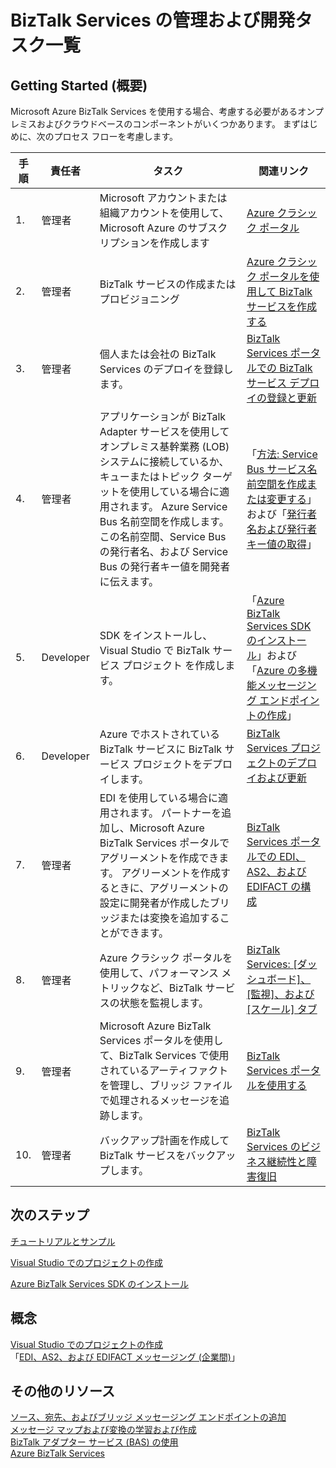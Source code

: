 <properties
    pageTitle="BizTalk Services の管理および開発タスク一覧 | Microsoft Azure" 
    description="Azure BizTalk Services のデプロイ向けの計画およびジョブ支援"
    services="biztalk-services"
    documentationCenter=""
    authors="msftman"
    manager="erikre"
    editor=""/>

<tags
    ms.service="biztalk-services"
    ms.workload="integration"
    ms.tgt_pltfrm="na"
    ms.devlang="na"
    ms.topic="article"
    ms.date="08/15/2016"
    ms.author="deonhe"/>


# <a name="administration-and-development-task-list-in-biztalk-services"></a>BizTalk Services の管理および開発タスク一覧  

## <a name="getting-started"></a>Getting Started (概要)
Microsoft Azure BizTalk Services を使用する場合、考慮する必要があるオンプレミスおよびクラウドベースのコンポーネントがいくつかあります。 まずはじめに、次のプロセス フローを考慮します。  

|手順|責任者|タスク|関連リンク|
|----|----|----|----|
1.|管理者|Microsoft アカウントまたは組織アカウントを使用して、Microsoft Azure のサブスクリプションを作成します|[Azure クラシック ポータル](http://go.microsoft.com/fwlink/p/?LinkID=213885)|
|2.|管理者|BizTalk サービスの作成またはプロビジョニング|[Azure クラシック ポータルを使用して BizTalk サービスを作成する](http://go.microsoft.com/fwlink/p/?LinkID=302280)|
|3.|管理者|個人または会社の BizTalk Services のデプロイを登録します。|[BizTalk Services ポータルでの BizTalk サービス デプロイの登録と更新](https://msdn.microsoft.com/library/azure/hh689837.aspx)|
|4.|管理者|アプリケーションが BizTalk Adapter サービスを使用してオンプレミス基幹業務 (LOB) システムに接続しているか、キューまたはトピック ターゲットを使用している場合に適用されます。  Azure Service Bus 名前空間を作成します。 この名前空間、Service Bus の発行者名、および Service Bus の発行者キー値を開発者に伝えます。|「[方法: Service Bus サービス名前空間を作成または変更する](../service-bus-messaging/service-bus-dotnet-get-started-with-queues.md)」および「[発行者名および発行者キー値の取得](biztalk-issuer-name-issuer-key.md)」|
|5.|Developer|SDK をインストールし、Visual Studio で BizTalk サービス プロジェクト を作成します。|「[Azure BizTalk Services SDK のインストール](https://msdn.microsoft.com/library/azure/hh689760.aspx)」および「[Azure の多機能メッセージング エンドポイントの作成](https://msdn.microsoft.com/library/azure/hh689766.aspx)」|
|6.|Developer|Azure でホストされている BizTalk サービスに BizTalk サービス プロジェクトをデプロイします。|[BizTalk Services プロジェクトのデプロイおよび更新](https://msdn.microsoft.com/library/azure/hh689881.aspx)|
|7.|管理者|EDI を使用している場合に適用されます。  パートナーを追加し、Microsoft Azure BizTalk Services ポータルでアグリーメントを作成できます。 アグリーメントを作成するときに、アグリーメントの設定に開発者が作成したブリッジまたは変換を追加することができます。|[BizTalk Services ポータルでの EDI、AS2、および EDIFACT の構成](https://msdn.microsoft.com/library/azure/hh689853.aspx)|
|8.|管理者|Azure クラシック ポータルを使用して、パフォーマンス メトリックなど、BizTalk サービスの状態を監視します。|[BizTalk Services: [ダッシュボード]、[監視]、および [スケール] タブ](http://go.microsoft.com/fwlink/p/?LinkID=302281)|
|9.|管理者|Microsoft Azure BizTalk Services ポータルを使用して、BizTalk Services で使用されているアーティファクトを管理し、ブリッジ ファイルで処理されるメッセージを追跡します。|[BizTalk Services ポータルを使用する](https://msdn.microsoft.com/library/azure/dn874043.aspx)|
|10.|管理者|バックアップ計画を作成して BizTalk サービスをバックアップします。|[BizTalk Services のビジネス継続性と障害復旧](https://msdn.microsoft.com/library/azure/dn509557.aspx) |  
## <a name="next-steps"></a>次のステップ
[チュートリアルとサンプル](https://msdn.microsoft.com/library/azure/hh689895.aspx)

[Visual Studio でのプロジェクトの作成](https://msdn.microsoft.com/library/azure/hh689811.aspx)

[Azure BizTalk Services SDK のインストール](https://msdn.microsoft.com/library/azure/hh689760.aspx)

## <a name="concepts"></a>概念
[Visual Studio でのプロジェクトの作成](https://msdn.microsoft.com/library/azure/hh689811.aspx)  
「[EDI、AS2、および EDIFACT メッセージング (企業間)](https://msdn.microsoft.com/library/azure/hh689898.aspx)」  
## <a name="other-resources"></a>その他のリソース  
[ソース、宛先、およびブリッジ メッセージング エンドポイントの追加](https://msdn.microsoft.com/library/azure/hh689877.aspx)  
[メッセージ マップおよび変換の学習および作成](https://msdn.microsoft.com/library/azure/hh689905.aspx)  
[BizTalk アダプター サービス (BAS) の使用](https://msdn.microsoft.com/library/azure/hh689889.aspx)  
[Azure BizTalk Services](http://go.microsoft.com/fwlink/p/?LinkID=303664)



<!--HONumber=Oct16_HO2-->


